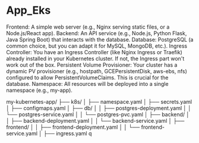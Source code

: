 # App_Eks


Frontend: A simple web server (e.g., Nginx serving static files, or a Node.js/React app).
Backend: An API service (e.g., Node.js, Python Flask, Java Spring Boot) that interacts with the database.
Database: PostgreSQL (a common choice, but you can adapt it for MySQL, MongoDB, etc.).
Ingress Controller: You have an Ingress Controller (like Nginx Ingress or Traefik) already installed in your Kubernetes cluster. If not, the Ingress part won't work out of the box.
Persistent Volume Provisioner: Your cluster has a dynamic PV provisioner (e.g., hostpath, GCEPersistentDisk, aws-ebs, nfs) configured to allow PersistentVolumeClaims. This is crucial for the database.
Namespace: All resources will be deployed into a single namespace (e.g., my-app).

my-kubernetes-app/
├── k8s/
│   ├── namespace.yaml
│   ├── secrets.yaml
│   ├── configmaps.yaml
│   ├── db/
│   │   ├── postgres-deployment.yaml
│   │   └── postgres-service.yaml
│   │   └── postgres-pvc.yaml
│   ├── backend/
│   │   ├── backend-deployment.yaml
│   │   └── backend-service.yaml
│   ├── frontend/
│   │   ├── frontend-deployment.yaml
│   │   └── frontend-service.yaml
│   ├── ingress.yaml q
